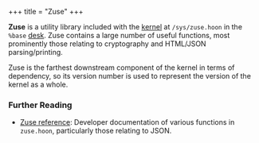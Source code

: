 +++
title = "Zuse"
+++

**Zuse** is a utility library included with the
[kernel](/reference/glossary/kernel) at `/sys/zuse.hoon` in the `%base`
[desk](/reference/glossary/zuse). Zuse contains a large number of useful
functions, most prominently those relating to cryptography and HTML/JSON
parsing/printing.

Zuse is the farthest downstream component of the kernel in terms of dependency,
so its version number is used to represent the version of the kernel as a whole.

### Further Reading

- [Zuse reference](/reference/hoon/zuse/table-of-contents): Developer
  documentation of various functions in `zuse.hoon`, particularly those relating
  to JSON.

